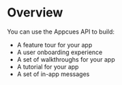 # Overview

You can use the Appcues API to build:

- A feature tour for your app
- A user onboarding experience
- A set of walkthroughs for your app
- A tutorial for your app
- A set of in-app messages
